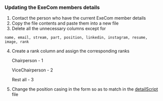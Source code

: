 ### Updating the ExeCom members details
1. Contact the person who have the current ExeCom member details
2. Copy the file contents and paste them into a new file
3. Delete all the unnecessary columns except for 

```
name, email, stream, part, position, linkedin, instagram, resume, image, rank
```
4. Create a rank column and assign the corresponding ranks

    Chairperson - 1
    
    ViceChairperson - 2

    Rest all - 3

5. Change the position casing in the form so as to match in the [detailScript](.\client\detailScript.js) file